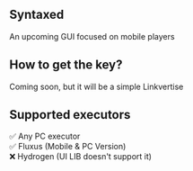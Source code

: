 ## Syntaxed
An upcoming GUI focused on mobile players
## How to get the key?
Coming soon, but it will be a simple Linkvertise
## Supported executors
✅ Any PC executor <br>
✅ Fluxus (Mobile & PC Version) <br>
❌ Hydrogen (UI LIB doesn't support it)
